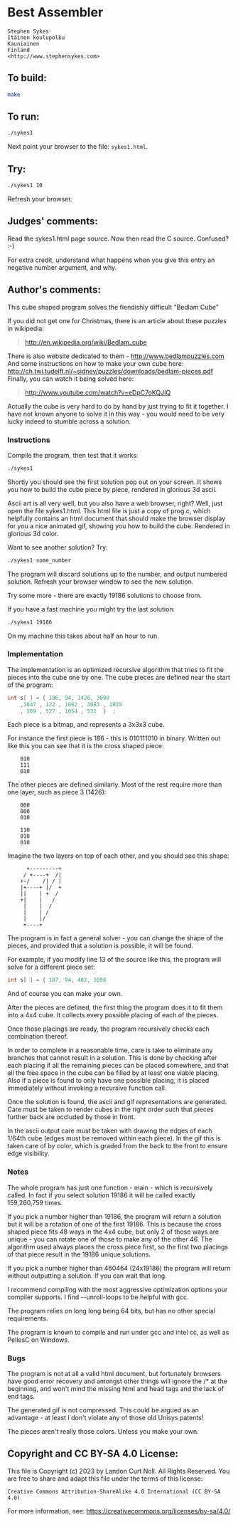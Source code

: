 # Best Assembler

    Stephen Sykes
    Itäinen koulupolku
    Kauniainen
    Finland
    <http://www.stephensykes.com>

## To build:

```sh
make
```

## To run:

```sh
./sykes1
```

Next point your browser to the file: `sykes1.html`.

## Try:

```sh
./sykes1 10
```

Refresh your browser.  

## Judges' comments:

Read the sykes1.html page source.
Now then read the C source.  Confused?  :-)

For extra credit, understand what happens when you give this entry
an negative number argument, and why.

## Author's comments:

This cube shaped program solves the fiendishly difficult "Bedlam Cube"

If you did not get one for Christmas, there is an article about these
puzzles in wikipedia:

> <http://en.wikipedia.org/wiki/Bedlam_cube>

There is also website dedicated to them - <http://www.bedlampuzzles.com>
And some instructions on how to make your own cube here:
<http://ch.twi.tudelft.nl/~sidney/puzzles/downloads/bedlam-pieces.pdf>
Finally, you can watch it being solved here:

> <http://www.youtube.com/watch?v=eDpC7oKQJIQ>

Actually the cube is very hard to do by hand by just trying to fit it
together.  I have not known anyone to solve it in this way - you would
need to be very lucky indeed to stumble across a solution.

### Instructions

Compile the program, then test that it works:

```sh
./sykes1
```

Shortly you should see the first solution pop out on your screen.  It
shows you how to build the cube piece by piece, rendered in glorious
3d ascii.

Ascii art is all very well, but you also have a web browser, right?
Well, just open the file sykes1.html.  This html file is just a copy
of prog.c, which helpfully contains an html document that should make
the browser display for you a nice animated gif, showing you how to
build the cube.  Rendered in glorious 3d color.

Want to see another solution?  Try:

```sh
./sykes1 some_number
```

The program will discard solutions up to the number, and output numbered
solution.  Refresh your browser window to see the new solution.

Try some more - there are exactly 19186 solutions to choose from.

If you have a fast machine you might try the last solution:

```sh
./sykes1 19186
```

On my machine this takes about half an hour to run.

### Implementation

The implementation is an optimized recursive algorithm that tries to fit
the pieces into the cube one by one.  The cube pieces are defined near
the start of the program:

```c
int s[ ] = { 186, 94, 1426, 3098
	,1047 , 122 , 1082 , 3083 , 1039
	, 569 , 527 , 1054 , 531  }  ;
```

Each piece is a bitmap, and represents a 3x3x3 cube.

For instance the first piece is 186 - this is 010111010 in binary.
Written out like this you can see that it is the cross shaped piece:

        010
        111
        010

The other pieces are defined similarly. Most of the rest require more
than one layer, such as piece 3 (1426):

        000
        000
        010

        110
        010
        010

Imagine the two layers on top of each other, and you should see this
shape:

          +---------+
         / +----+  /|
        +-/    /| / |
        |+----+ |/  +
        ||    | +  /
        +|    |   /
         |    |  /
         |    | /
         |    |/
         +----+

The program is in fact a general solver - you can change the shape of
the pieces, and provided that a solution is possible, it will be found.

For example, if you modify line 13 of the source like this, the program
will solve for a different piece set:

```c
int s[ ] = { 187, 94, 402, 3098
```

And of course you can make your own.

After the pieces are defined, the first thing the program does it to
fit them into a 4x4 cube.  It collects every possible placing of each
of the pieces.

Once those placings are ready, the program recursively checks each
combination thereof.

In order to complete in a reasonable time, care is take to eliminate
any branches that cannot result in a solution. This is done by checking
after each placing if all the remaining pieces can be placed somewhere,
and that all the free space in the cube can be filled by at least one
viable placing.  Also if a piece is found to only have one possible
placing, it is placed immediately without invoking a recursive function
call.

Once the solution is found, the ascii and gif representations are
generated.  Care must be taken to render cubes in the right order such
that pieces further back are occluded by those in front.

In the ascii output care must be taken with drawing the edges of each
1/64th cube (edges must be removed within each piece).  In the gif
this is taken care of by color, which is graded from the back to the
front to ensure edge visibility.

### Notes

The whole program has just one function - main - which is recursively
called.  In fact if you select solution 19186 it will be called exactly
159,260,759 times.

If you pick a number higher than 19186, the program will return a
solution but it will be a rotation of one of the first 19186.  This is
because the cross shaped piece fits 48 ways in the 4x4 cube, but only
2 of those ways are unique - you can rotate one of those to make any
of the other 46.  The algorithm used always places the cross piece
first, so the first two placings of that piece result in the 19186
unique solutions.

If you pick a number higher than 460464 (24x19186) the program will
return without outputting a solution.  If you can wait that long.

I recommend compiling with the most aggressive optimization options
your compiler supports.  I find --unroll-loops to be helpful with gcc.

The program relies on long long being 64 bits, but has no other special
requirements.

The program is known to compile and run under gcc and intel cc, as well
as PellesC on Windows.

### Bugs

The program is not at all a valid html document, but fortunately
browsers have good error recovery and amongst other things will ignore
the /* at the beginning, and won't mind the missing html and head tags
and the lack of end tags.

The generated gif is not compressed.  This could be argued as an
advantage - at least I don't violate any of those old Unisys patents!

The pieces aren't really those colors.  Unless you make your own.

## Copyright and CC BY-SA 4.0 License:

This file is Copyright (c) 2023 by Landon Curt Noll.  All Rights Reserved.
You are free to share and adapt this file under the terms of this license:

    Creative Commons Attribution-ShareAlike 4.0 International (CC BY-SA 4.0)

For more information, see: https://creativecommons.org/licenses/by-sa/4.0/
